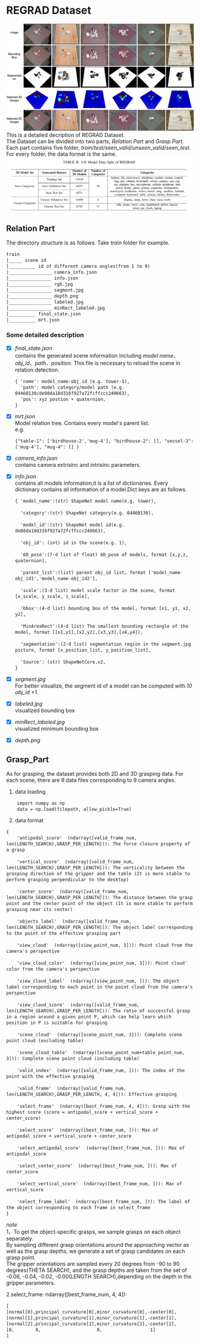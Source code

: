 # REGRAD Dataset

![REGRAD](REGRAD.png)  
This is a detailed decription of REGRAD Dataset.  
The Dataset can be divided into two parts, *Relation Part*  and  *Grasp Part*. Each part contains five folder, 
*train/test/seen_valid/unseen_valid/seen_test*. For every folder, the data format is the same.  
![dataset_split](dataset_split.png) 

## Relation Part
The directory structure is as follows. Take *train* folder for example.  
```
train  
|_____ scene id  
|__________ id of different camera angles(from 1 to 9)
|________________ camera_info.json
|________________ info.json
|________________ rgb.jpg
|________________ segment.jpg
|________________ depth.png
|________________ labeled.jpg
|________________ minRect_labeled.jpg
|__________ final_state.json
|__________ mrt.json
```
### Some detailed description

- [x] *final_state.json*  
    contains the  generated scene information including *model name*、*obj_id*、*path*、*position*. This file is necessary to
    reload the scene in relation detection.
    ```angular2
    { 'name': model_name-obj_id (e.g. tower-1),
      'path': model category/model path (e.g. 04460130/de08da18d316f927a72fcffccc240663),
      'pos': xyz postion + quaternion,
  }
    ```
- [x] *mrt.json*  
    Model relation tree. Contains every model's parent list.  
    e.g.  
    ```angular2
    {"table-1": ['birdhouse-2','mug-4'], "birdhouse-2": [], "vessel-3": ['mug-4'], "mug-4": [] }
    ```
- [x] *camera_info.json*  
    contains camera extrisinc and intrisinc parameters.

- [x] *info.json*  
    contains all models information,it is a list of dictionaries. Every
    dictionary contains all information of a model.Dict keys are as follows.  
    ```angular2
    { 'model_name':(str) ShapeNet model name(e.g. tower),
  
      'category':(str) ShapeNet category(e.g. 04460130),
  
      'model_id':(str) ShapeNet model id(e.g. de08da18d316f927a72fcffccc240663),
  
      'obj_id': (int) id in the scene(e.g. 1),
  
      '6D_pose':(7-d list of float) 6D_pose of models, format [x,y,z, quaternion],
  
      'parent_list':(list) parent obj_id list, format ['model_name-obj_id1','model_name-obj_id2'],
  
      'scale':(3-d list) model scale factor in the scene, format [x_scale, y_scale, z_scale],
  
      'bbox':(4-d list) bounding box of the model, format [x1, y1, x2, y2],
  
      'MinAreaRect':(4-d list) The smallest bounding rectangle of the model, format [[x1,y1],[x2,y2],[x3,y3],[x4,y4]],
  
      'segmentation':(2-d list) segmentation region in the segment.jpg picture, format [x_position_list, y_position_list],
  
      'Source': (str) ShapeNetCore.v2,
  }
  ```
- [x] *segment.jpg*  
    For better visualize, the segment id of a model can be  computed  with *10 obj_id +1*.  
   
- [x] *labeled.jpg*  
    visualized bounding box
- [x] *minRect_labeled.jpg*  
    visualized minimum bounding box
- [x] *depth.png*  


## Grasp_Part  
As for grasping, the dataset provides both 2D and 3D grasping data. For each scene, there are 9 data files
corresponding to 9 camera angles.  
1. data loading
```angular2
    import numpy as np
    data = np.load(filepath, allow_pickle=True)
```
2. data format
```angular2
{
    'antipodal_score'  (ndarray([valid_frame_num, len(LENGTH_SEARCH),GRASP_PER_LENGTH])): The force closure property of a grasp 
    
    'vertical_score'  (ndarray([valid_frame_num, len(LENGTH_SEARCH),GRASP_PER_LENGTH])): The verticality between the grasping direction of the gripper and the table (It is more stable to perform grasping perpendicular to the desktop)
    
    'center_score'  (ndarray([valid_frame_num, len(LENGTH_SEARCH),GRASP_PER_LENGTH])): The distance between the grasp point and the center point of the object (It is more stable to perform grasping near its center)
    
    'objects_label'  (ndarray([valid_frame_num, len(LENGTH_SEARCH),GRASP_PER_LENGTH])): The object label corresponding to the point of the effective grasping part
    
    'view_cloud'  (ndarray([view_point_num, 3])): Point cloud from the camera's perspective
    
    'view_cloud_color'  (ndarray([view_point_num, 3])): Point cloud' color from the camera's perspective
    
    'view_cloud_label'  (ndarray([view_point_num, ])): The object label corresponding to each point in the point cloud from the camera's perspective
    
    'view_cloud_score'  (ndarray([valid_frame_num, len(LENGTH_SEARCH),GRASP_PER_LENGTH])): The ratio of successful grasp in a region around a given point P, which can help learn which position in P is suitable for grasping
    
    'scene_cloud'  (ndarray([scene_point_num, 3])): Complete scene point cloud (excluding table)
    
    'scene_cloud_table'  (ndarray([scene_point_num+table_point_num, 3])): Complete scene point cloud (including table)
    
    'valid_index'  (ndarray([valid_frame_num, ])): The index of the point with the effective grasping
    
    'valid_frame'  (ndarray([valid_frame_num, len(LENGTH_SEARCH),GRASP_PER_LENGTH, 4, 4])): Effective grasping
    
    'select_frame'  (ndarray([best_frame_num, 4, 4])): Grasp with the highest score (score = antipodal_score + vertical_score + center_score)
    
    'select_score'  (ndarray([best_frame_num, ])): Max of antipodal_score + vertical_score + center_score
    
    'select_antipodal_score'  (ndarray([best_frame_num, ])): Max of antipodal_score
    
    'select_center_score'  (ndarray([best_frame_num, ])): Max of center_score
    
    'select_vertical_score'  (ndarray([best_frame_num, ])): Max of vertical_score
    
    'select_frame_label'  (ndarray([best_frame_num, ])): The label of the object corresponding to each frame in select_frame
}
```
*note*   
1、To get the object-specific grasps, we sample grasps on each object separately.  
By sampling different grasp orientations around the approaching vector as well as the grasp depths, we generate a set of grasp candidates on each grasp point.  
The gripper orientations are sampled every 20 degrees from -90 to 90 degrees(THETA SEARCH), and the grasp depths are taken from the set of -0.06, -0.04, -0.02, -0.00(LENGTH SEARCH),depending on the depth in the gripper parameters.  

2.select_frame: ndarray([best_frame_num, 4, 4]):  

```
[
[normal[0],principal_curvature[0],minor_curvature[0],-center[0],  
[normal[1],principal_curvature[1],minor_curvature[1],-center[1],  
[normal[2],principal_curvature[2],minor_curvature[2],-center[2],   
[0,        0,                     0,                  1]
]
```
